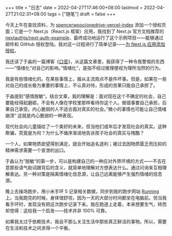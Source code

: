 +++
title = "日志"
date = 2022-04-27T17:46:00+08:00
lastmod = 2022-04-27T21:02:31+08:00
tags = ["随笔"]
draft = false
+++

今天上午在查找资料，为 [spencerwooo/onedrive-vercel-index](https://github.com/spencerwooo/onedrive-vercel-index) 添加一个授权页面；它是一个 Next.js（React.js 框架）应用，我找到了 Next.js 官方文档推荐的 [nextauthjs/next-auth-example](https://github.com/nextauthjs/next-auth-example/)，最终成功地运行了这个示例项目——能够通过邮件和 GitHub 授权登陆。我对这一过程进行了简单记录——[为 Next.js 应用添加授权](/posts/auth-for-nextjs/)。

我还读了于淼的一篇博客《[口音](https://yufree.cn/cn/2022/04/24/accent/)》，从这篇文章里，我获得了一种令我警惕的东西——“情绪化“对自己的影响。”情绪化“，是指不经过推理便视为理所当然的行为。

我是有些情绪化的。在某些事情上，服从主流观点不是件坏事。但是，如果在一些对自己的成长极为重要的事情上，不认真对待，形成的苦果只能自己承担了。

于淼提到”感情脱敏“。结合文章，我的理解是：面对现在这个不确定的社会，自己要能经得起磨砺，不会有人像在学校里那样看待你这个人。做错事要自己承担，后果自己承受。内心脆弱的人不适合面对真实的社会。”微小的事情也可能让自己情绪崩溃“ 这就是内心脆弱的一种表现。

现代社会向儿童描绘了一个美好的未来，但当他们成年后才发现社会的真实。这种欺骗，究竟是为何？为什么不循序渐进地告诉孩子社会的真实与残酷？

一个人，如果物质欲望得到满足，就会开始追名逐利；被过去因物质匮乏而压抑的精神需求需要一个宣泄的出口。

于淼认为”脱敏“的第一步，可以是构建自己的一种应对外界环境的方式——不去在意那些语气助词跟背后的含义，就简单地理解对方想表达什么。通过问询来互相理解表达。另一种对策是隔离情绪化信息源，让自己远离能够产生强烈情绪的信息源。

晚上去操场跑步，用小米手环 5 记录相关数据，同步到我的跑步网站 [Running](https://run.tianheg.xyz/) 上。当我跑完的时候，身体很舒坦，因为一天的大部分时间都坐在电脑前。但当我看手环时，发现没有把这次跑步记录下来。我在跑道上走着，本来想要生气，转而却觉得：这给我一个启发——技术并非 100% 可靠。

如果我太过于依赖技术，我会不那么关注生活中那些真正鲜活的事物。所以，需要在生活和技术之间求得一个平衡。
